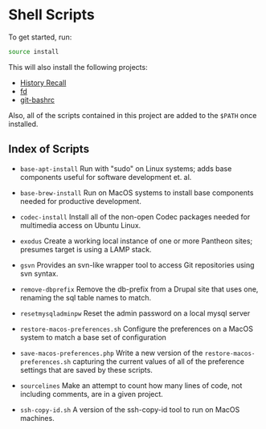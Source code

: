 # Shell Scripts
 
To get started, run:

```bash
source install
```

This will also install the following projects:

- [History Recall](https://github.com/g1a/history-recall)
- [fd](https://github.com/g1a/fd)
- [git-bashrc](https://github.com/g1a/git-bashrc)

Also, all of the scripts contained in this project are added to the `$PATH` once installed.

## Index of Scripts

- `base-apt-install`
Run with "sudo" on Linux systems; adds base components useful for software development et. al.

- `base-brew-install`
Run on MacOS systems to install base components needed for productive development.

- `codec-install`
Install all of the non-open Codec packages needed for multimedia access on Ubuntu Linux.

- `exodus`
Create a working local instance of one or more Pantheon sites; presumes target is using a LAMP stack.

- `gsvn`
Provides an svn-like wrapper tool to access Git repositories using svn syntax.

- `remove-dbprefix`
Remove the db-prefix from a Drupal site that uses one, renaming the sql table names to match.

- `resetmysqladminpw`
Reset the admin password on a local mysql server

- `restore-macos-preferences.sh`
Configure the preferences on a MacOS system to match a base set of configuration

- `save-macos-preferences.php`
Write a new version of the `restore-macos-preferences.sh` capturing the current values of all of the preference settings that are saved by these scripts.

- `sourcelines`
Make an attempt to count how many lines of code, not including comments, are in a given project.

- `ssh-copy-id.sh`
A version of the ssh-copy-id tool to run on MacOS machines.
